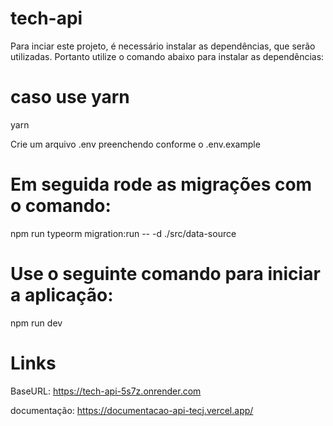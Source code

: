 # tech-api

Para inciar este projeto, é necessário instalar as dependências, que serão utilizadas. Portanto utilize o comando abaixo para instalar as dependências:

# caso use yarn
yarn

Crie um arquivo .env preenchendo conforme o .env.example

# Em seguida rode as migrações com o comando:

npm run typeorm migration:run -- -d ./src/data-source

# Use o seguinte comando para iniciar a aplicação:

npm run dev

# Links

BaseURL: https://tech-api-5s7z.onrender.com

documentação: https://documentacao-api-tecj.vercel.app/
